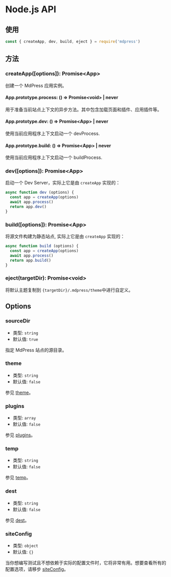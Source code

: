 # Node.js API

## 使用

```js
const { createApp, dev, build, eject } = require('mdpress')
```

## 方法

### createApp(\[options]): Promise\<App>

创建一个 MdPress 应用实例。

#### App.prototype.process: () => Promise\<void> | never

用于准备当前站点上下文的异步方法。其中包含加载页面和插件、应用插件等。

#### App.prototype.dev: () => Promise\<App> | never

使用当前应用程序上下文启动一个 devProcess.


#### App.prototype.build: () => Promise\<App> | never

使用当前应用程序上下文启动一个 buildProcess.

### dev(\[options]): Promise\<App>

启动一个 Dev Server，实际上它是由 `createApp` 实现的：

```js
async function dev (options) {
  const app = createApp(options)
  await app.process()
  return app.dev()
}
```

### build(\[options]): Promise\<App>

将源文件构建为静态站点, 实际上它是由 `createApp` 实现的：

```js
async function build (options) {
  const app = createApp(options)
  await app.process()
  return app.build()
}
```

### eject(targetDir): Promise\<void>

将默认主题复制到 `{targetDir}/.mdpress/theme`中进行自定义。


## Options

### sourceDir

- 类型: `string`
- 默认值: `true`

指定 MdPress 站点的源目录。

### theme

- 类型: `string`
- 默认值: `false`

参见 [theme](../config/README.md#theme)。

### plugins

- 类型: `array`
- 默认值: `false`

参见 [plugins](../config/README.md#plugins)。

### temp

- 类型: `string`
- 默认值: `false`

参见 [temp](../config/README.md#temp)。

### dest

- 类型: `string`
- 默认值: `false`

参见 [dest](../config/README.md#dest)。

### siteConfig

- 类型: `object`
- 默认值: `{}`

当你想编写测试且不想依赖于实际的配置文件时，它将非常有用。想要查看所有的配置选项，请移步 [siteConfig](../config/README.md)。
